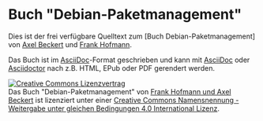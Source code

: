 # Buch "Debian-Paketmanagement"

Dies ist der frei verfügbare Quelltext zum
[Buch Debian-Paketmanagement] von
[Axel Beckert](http://axel.beckert.ch/) und
[Frank Hofmann](http://www.efho.de/).

Das Buch ist im [AsciiDoc](http://asciidoc.org/)-Format geschrieben
und kann mit [AsciiDoc](http://asciidoc.org/) oder
[Asciidoctor](http://asciidoctor.org/) nach z.B. HTML, EPub oder PDF
gerendert werden.

<a rel="license" href="http://creativecommons.org/licenses/by-sa/4.0/"><img alt="Creative Commons Lizenzvertrag" style="border-width:0" src="https://i.creativecommons.org/l/by-sa/4.0/88x31.png" /></a><br /><span xmlns:dct="http://purl.org/dc/terms/" href="http://purl.org/dc/dcmitype/Text" property="dct:title" rel="dct:type">Das Buch "Debian-Paketmanagement"</span> von <a xmlns:cc="http://creativecommons.org/ns#" href="http://www.debian-paketmanagement.de/" property="cc:attributionName" rel="cc:attributionURL">Frank Hofmann und Axel Beckert</a> ist lizenziert unter einer <a rel="license" href="http://creativecommons.org/licenses/by-sa/4.0/">Creative Commons Namensnennung - Weitergabe unter gleichen Bedingungen 4.0 International Lizenz</a>.
